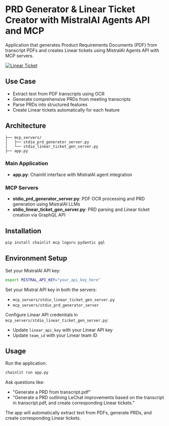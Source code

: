 # PRD Generator & Linear Ticket Creator with MistralAI Agents API and MCP

Application that generates Product Requirements Documents (PDF) from transcript PDFs and creates Linear tickets using MistralAI Agents API with MCP servers.

[![Linear Ticket](https://raw.githubusercontent.com/mistralai/cookbook/refs/heads/main/gif/Linear_tickets.gif)](https://www.youtube.com/watch?v=4UPP-JEjcKo)

## Use Case

- Extract text from PDF transcripts using OCR
- Generate comprehensive PRDs from meeting transcripts
- Parse PRDs into structured features
- Create Linear tickets automatically for each feature

## Architecture

```
├── mcp_servers/
│   ├── stdio_prd_generator_server.py
│   └── stdio_linear_ticket_gen_server.py
├── app.py
```

### Main Application
- **app.py**: Chainlit interface with MistralAI agent integration

### MCP Servers
- **stdio_prd_generator_server.py**: PDF OCR processing and PRD generation using MistralAI LLMs
- **stdio_linear_ticket_gen_server.py**: PRD parsing and Linear ticket creation via GraphQL API

## Installation

```bash
pip install chainlit mcp loguru pydantic gql
```

## Environment Setup

Set your MistralAI API key:
```bash
export MISTRAL_API_KEY="your_api_key_here"
```

Set your Mistral API key in both the servers:
- `mcp_servers/stdio_linear_ticket_gen_server.py`
- `mcp_servers/stdio_prd_generator_server`

Configure Linear API credentials in `mcp_servers/stdio_linear_ticket_gen_server.py`:
- Update `linear_api_key` with your Linear API key
- Update `team_id` with your Linear team ID

## Usage

Run the application:
```bash
chainlit run app.py
```

Ask questions like:
- "Generate a PRD from transcript.pdf"
- "Generate a PRD outlining LeChat improvements based on the transcript in transcript.pdf, and create corresponding Linear tickets."

The app will automatically extract text from PDFs, generate PRDs, and create corresponding Linear tickets.
